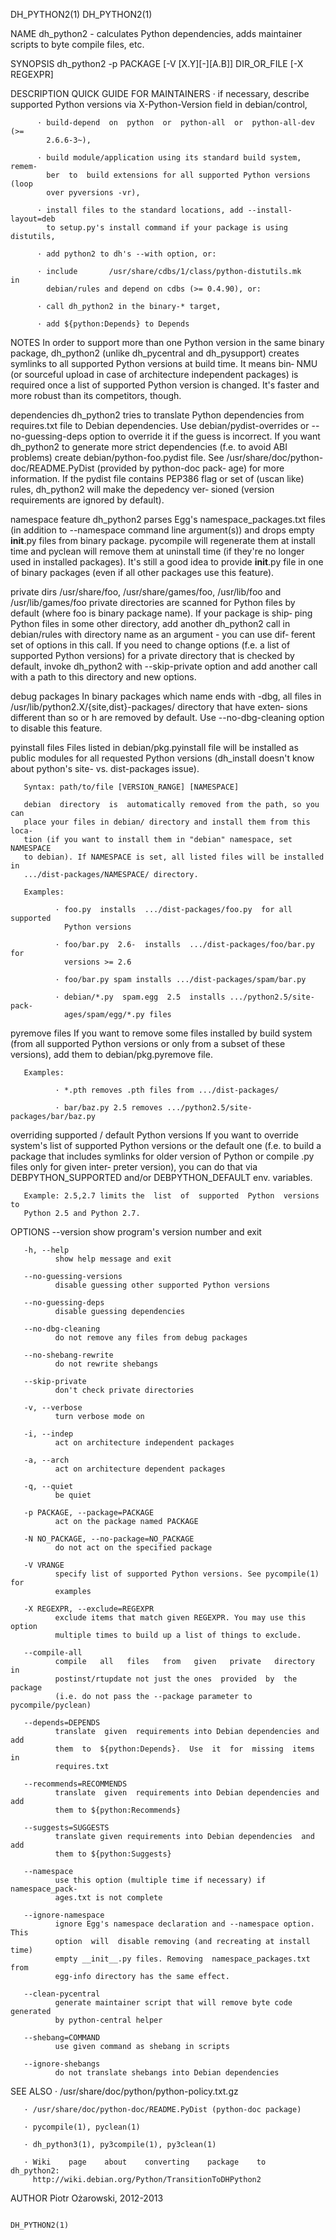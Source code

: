 DH_PYTHON2(1)                                                   DH_PYTHON2(1)

NAME
       dh_python2  -  calculates Python dependencies, adds maintainer scripts
       to byte compile files, etc.

SYNOPSIS
          dh_python2 -p PACKAGE [-V [X.Y][-][A.B]] DIR_OR_FILE [-X REGEXPR]

DESCRIPTION
   QUICK GUIDE FOR MAINTAINERS
          · if   necessary,   describe   supported   Python   versions    via
            X-Python-Version field in debian/control,

          · build-depend  on  python  or  python-all  or  python-all-dev  (>=
            2.6.6-3~),

          · build module/application using its standard build system,  remem‐
            ber  to  build extensions for all supported Python versions (loop
            over pyversions -vr),

          · install files to the standard locations, add --install-layout=deb
            to setup.py's install command if your package is using distutils,

          · add python2 to dh's --with option, or:

          · include       /usr/share/cdbs/1/class/python-distutils.mk      in
            debian/rules and depend on cdbs (>= 0.4.90), or:

          · call dh_python2 in the binary-* target,

          · add ${python:Depends} to Depends

   NOTES
       In order to support more than one Python version in  the  same  binary
       package,  dh_python2  (unlike  dh_pycentral  and dh_pysupport) creates
       symlinks to all supported Python versions at build time. It means bin‐
       NMU (or sourceful upload in case of architecture independent packages)
       is required once a list of supported Python version is  changed.  It's
       faster and more robust than its competitors, though.

   dependencies
       dh_python2  tries  to  translate Python dependencies from requires.txt
       file  to   Debian   dependencies.   Use   debian/pydist-overrides   or
       --no-guessing-deps option to override it if the guess is incorrect. If
       you want dh_python2 to generate  more  strict  dependencies  (f.e.  to
       avoid   ABI   problems)   create  debian/python-foo.pydist  file.  See
       /usr/share/doc/python-doc/README.PyDist (provided by python-doc  pack‐
       age)  for more information. If the pydist file contains PEP386 flag or
       set of (uscan like) rules, dh_python2 will  make  the  depedency  ver‐
       sioned (version requirements are ignored by default).

   namespace feature
       dh_python2  parses  Egg's namespace_packages.txt files (in addition to
       --namespace command line  argument(s))  and  drops  empty  __init__.py
       files  from  binary package. pycompile will regenerate them at install
       time and pyclean will remove them at uninstall  time  (if  they're  no
       longer  used in installed packages). It's still a good idea to provide
       __init__.py file in one of binary packages (even if all other packages
       use this feature).

   private dirs
       /usr/share/foo,       /usr/share/games/foo,      /usr/lib/foo      and
       /usr/lib/games/foo private directories are scanned for Python files by
       default  (where  foo is binary package name). If your package is ship‐
       ping Python files in some other directory, add another dh_python2 call
       in  debian/rules with directory name as an argument - you can use dif‐
       ferent set of options in this call. If  you  need  to  change  options
       (f.e.  a  list  of  supported Python versions) for a private directory
       that is checked by  default,  invoke  dh_python2  with  --skip-private
       option  and  add  another  call  with a path to this directory and new
       options.

   debug packages
       In  binary  packages  which  name  ends  with  -dbg,  all   files   in
       /usr/lib/python2.X/{site,dist}-packages/  directory  that  have exten‐
       sions  different  than  so  or  h  are  removed   by   default.    Use
       --no-dbg-cleaning option to disable this feature.

   pyinstall files
       Files  listed in debian/pkg.pyinstall file will be installed as public
       modules for all requested Python  versions  (dh_install  doesn't  know
       about python's site- vs. dist-packages issue).

       Syntax: path/to/file [VERSION_RANGE] [NAMESPACE]

       debian  directory  is  automatically removed from the path, so you can
       place your files in debian/ directory and install them from this loca‐
       tion (if you want to install them in "debian" namespace, set NAMESPACE
       to debian). If NAMESPACE is set, all listed files will be installed in
       .../dist-packages/NAMESPACE/ directory.

       Examples:

              · foo.py  installs  .../dist-packages/foo.py  for all supported
                Python versions

              · foo/bar.py  2.6-  installs  .../dist-packages/foo/bar.py  for
                versions >= 2.6

              · foo/bar.py spam installs .../dist-packages/spam/bar.py

              · debian/*.py  spam.egg  2.5  installs .../python2.5/site-pack‐
                ages/spam/egg/*.py files

   pyremove files
       If you want to remove some files installed by build system  (from  all
       supported  Python  versions  or only from a subset of these versions),
       add them to debian/pkg.pyremove file.

       Examples:

              · *.pth removes .pth files from .../dist-packages/

              · bar/baz.py 2.5 removes .../python2.5/site-packages/bar/baz.py

   overriding supported / default Python versions
       If you want to override system's list of supported Python versions  or
       the  default  one  (f.e. to build a package that includes symlinks for
       older version of Python or compile .py files  only  for  given  inter‐
       preter  version),  you  can  do  that  via  DEBPYTHON_SUPPORTED and/or
       DEBPYTHON_DEFAULT env. variables.

       Example: 2.5,2.7 limits the  list  of  supported  Python  versions  to
       Python 2.5 and Python 2.7.

OPTIONS
       --version
              show program's version number and exit

       -h, --help
              show help message and exit

       --no-guessing-versions
              disable guessing other supported Python versions

       --no-guessing-deps
              disable guessing dependencies

       --no-dbg-cleaning
              do not remove any files from debug packages

       --no-shebang-rewrite
              do not rewrite shebangs

       --skip-private
              don't check private directories

       -v, --verbose
              turn verbose mode on

       -i, --indep
              act on architecture independent packages

       -a, --arch
              act on architecture dependent packages

       -q, --quiet
              be quiet

       -p PACKAGE, --package=PACKAGE
              act on the package named PACKAGE

       -N NO_PACKAGE, --no-package=NO_PACKAGE
              do not act on the specified package

       -V VRANGE
              specify list of supported Python versions. See pycompile(1) for
              examples

       -X REGEXPR, --exclude=REGEXPR
              exclude items that match given REGEXPR. You may use this option
              multiple times to build up a list of things to exclude.

       --compile-all
              compile   all   files   from   given   private   directory   in
              postinst/rtupdate not just the ones  provided  by  the  package
              (i.e. do not pass the --package parameter to pycompile/pyclean)

       --depends=DEPENDS
              translate  given  requirements into Debian dependencies and add
              them  to  ${python:Depends}.  Use  it  for  missing  items   in
              requires.txt

       --recommends=RECOMMENDS
              translate  given  requirements into Debian dependencies and add
              them to ${python:Recommends}

       --suggests=SUGGESTS
              translate given requirements into Debian dependencies  and  add
              them to ${python:Suggests}

       --namespace
              use this option (multiple time if necessary) if namespace_pack‐
              ages.txt is not complete

       --ignore-namespace
              ignore Egg's namespace declaration and --namespace option. This
              option  will  disable removing (and recreating at install time)
              empty __init__.py files. Removing  namespace_packages.txt  from
              egg-info directory has the same effect.

       --clean-pycentral
              generate maintainer script that will remove byte code generated
              by python-central helper

       --shebang=COMMAND
              use given command as shebang in scripts

       --ignore-shebangs
              do not translate shebangs into Debian dependencies

SEE ALSO
       · /usr/share/doc/python/python-policy.txt.gz

       · /usr/share/doc/python-doc/README.PyDist (python-doc package)

       · pycompile(1), pyclean(1)

       · dh_python3(1), py3compile(1), py3clean(1)

       · Wiki    page    about    converting    package    to     dh_python2:
         http://wiki.debian.org/Python/TransitionToDHPython2

AUTHOR
       Piotr Ożarowski, 2012-2013

                                                                DH_PYTHON2(1)
